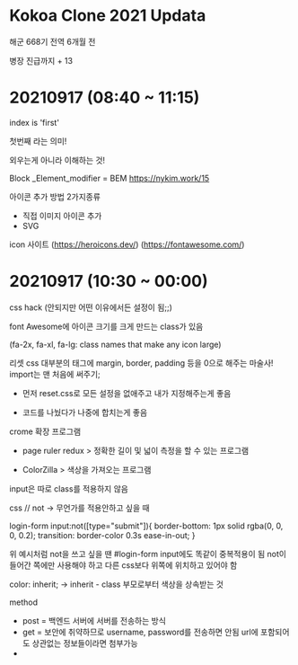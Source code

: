# Kokoa Clone 2021 Updata

해군 668기 전역 6개월 전 

병장 진급까지 + 13

# 20210917 (08:40 ~ 11:15) 

index is 'first'

첫번째 라는 의미! 

외우는게 아니라 이해하는 것! 

Block _Element_modifier = BEM
https://nykim.work/15


아이콘 추가 방법 2가지종류
- 직접 이미지 아이콘 추가
- SVG

icon 사이트 
(https://heroicons.dev/)
(https://fontawesome.com/)

# 20210917 (10:30 ~ 00:00)

css hack (안되지만 어떤 이유에서든 설정이 됨;;)

font Awesome에 아이콘 크기를 크게 만드는 class가 있음 

(fa-2x, fa-xl, fa-lg: class names that make any icon large)

리셋 css
대부분의 태그에 margin, border, padding 등을 0으로 해주는 마술사! 
import는 맨 처음에 써주기;

- 먼저 reset.css로 모든 설정을 없애주고 내가 지정해주는게 좋음 

- 코드를 나눴다가 나중에 합치는게 좋음 

crome 확장 프로그램 
- page ruler redux > 정확한 길이 및 넓이 측정을 할 수 있는 프로그램

- ColorZilla > 색상을 가져오는 프로그램

input은 따로 class를 적용하지 않음 

css // not -> 무언가를 적용안하고 싶을 때

login-form input:not([type="submit"]){
    border-bottom: 1px solid rgba(0, 0, 0, 0.2);
    transition: border-color 0.3s ease-in-out;
}

위 예시처럼 not을 쓰고 싶을 땐 #login-form input에도 똑같이 중복적용이 됨 
not이 들어간 쪽에만 사용해야 하고 다른 css보다 위쪽에 위치하고 있어야 함

 color: inherit;
 -> inherit - class 부모로부터 색상을 상속받는 것

 method

 - post = 백엔드 서버에 서버를 전송하는 방식
 - get = 보안에 취약하므로 username, password를 전송하면 안됨
 url에 포함되어도 상관없는 정보들이라면 첨부가능
 -  